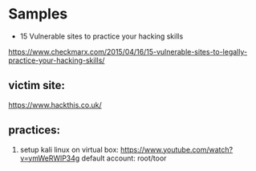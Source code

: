 
# Samples

* 15 Vulnerable sites to practice your hacking skills

https://www.checkmarx.com/2015/04/16/15-vulnerable-sites-to-legally-practice-your-hacking-skills/

## victim site:

https://www.hackthis.co.uk/


## practices:

1. setup kali linux on virtual box:
https://www.youtube.com/watch?v=ymWeRWlP34g
default account: root/toor
